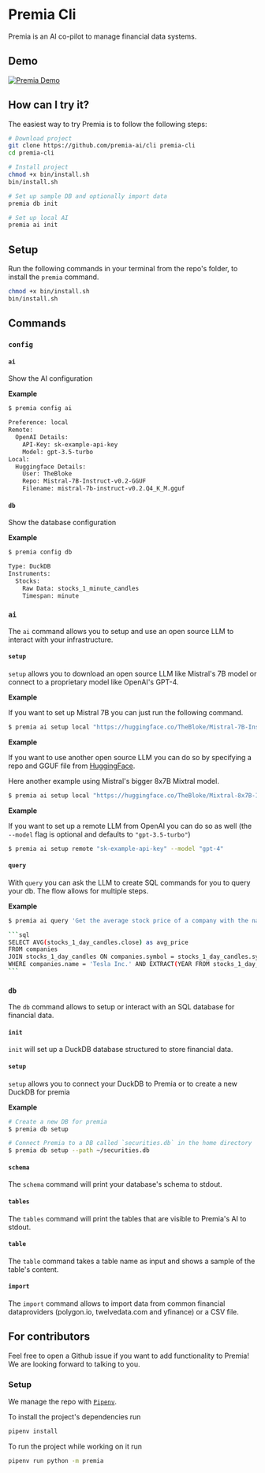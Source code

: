 # Premia Cli

Premia is an AI co-pilot to manage financial data systems.

## Demo

[![Premia Demo](https://cdn.loom.com/sessions/thumbnails/9dad48f3775d4fa0ba76df6e65765cf9-with-play.gif)](https://www.loom.com/embed/9dad48f3775d4fa0ba76df6e65765cf9?sid=0f640b6c-f8f0-4d41-9806-82e8dcee5d86)

## How can I try it?

The easiest way to try Premia is to follow the following steps:

```sh
# Download project
git clone https://github.com/premia-ai/cli premia-cli
cd premia-cli

# Install project
chmod +x bin/install.sh
bin/install.sh

# Set up sample DB and optionally import data
premia db init

# Set up local AI
premia ai init
```

## Setup

Run the following commands in your terminal from the repo's folder, to install the `premia` command.

```sh
chmod +x bin/install.sh
bin/install.sh
```

## Commands

### `config`

#### `ai`

Show the AI configuration

**Example**
```sh
$ premia config ai

Preference: local
Remote:
  OpenAI Details:
    API-Key: sk-example-api-key
    Model: gpt-3.5-turbo
Local:
  Huggingface Details:
    User: TheBloke
    Repo: Mistral-7B-Instruct-v0.2-GGUF
    Filename: mistral-7b-instruct-v0.2.Q4_K_M.gguf
```

#### `db`

Show the database configuration

**Example**
```sh
$ premia config db

Type: DuckDB
Instruments:
  Stocks:
    Raw Data: stocks_1_minute_candles
    Timespan: minute
```

### `ai`

The `ai` command allows you to setup and use an open source LLM to interact with your infrastructure.

#### `setup`

`setup` allows you to download an open source LLM like Mistral's 7B model or connect to a proprietary model like OpenAI's GPT-4.

**Example**

If you want to set up Mistral 7B you can just run the following command.

```sh
$ premia ai setup local "https://huggingface.co/TheBloke/Mistral-7B-Instruct-v0.2-GGUF/blob/main/mistral-7b-instruct-v0.2.Q4_K_M.gguf"
```

**Example**

If you want to use another open source LLM you can do so by specifying a repo and GGUF file from [HuggingFace](https://huggingface.co).

Here another example using Mistral's bigger 8x7B Mixtral model.

```sh
$ premia ai setup local "https://huggingface.co/TheBloke/Mixtral-8x7B-Instruct-v0.1-GGUF/blob/main/mixtral-8x7b-instruct-v0.1.Q4_K_M.gguf"
```

**Example**

If you want to set up a remote LLM from OpenAI you can do so as well (the `--model` flag is optional and defaults to `"gpt-3.5-turbo"`)

```sh
$ premia ai setup remote "sk-example-api-key" --model "gpt-4"
```

#### `query`

With `query` you can ask the LLM to create SQL commands for you to query your db. The flow allows for multiple steps.

**Example**
````sh
$ premia ai query 'Get the average stock price of a company with the name "Tesla Inc." for the year 2024'

```sql
SELECT AVG(stocks_1_day_candles.close) as avg_price
FROM companies
JOIN stocks_1_day_candles ON companies.symbol = stocks_1_day_candles.symbol
WHERE companies.name = 'Tesla Inc.' AND EXTRACT(YEAR FROM stocks_1_day_candles.bucket) = 2024;
```
````

### `db`

The `db` command allows to setup or interact with an SQL database for financial data.

#### `init`

`init` will set up a DuckDB database structured to store financial data.

#### `setup`

`setup` allows you to connect your DuckDB to Premia or to create a new DuckDB for premia

**Example**

```sh
# Create a new DB for premia
$ premia db setup

# Connect Premia to a DB called `securities.db` in the home directory
$ premia db setup --path ~/securities.db
```

#### `schema`

The `schema` command will print your database's schema to stdout.

#### `tables`

The `tables` command will print the tables that are visible to Premia's AI to stdout.

#### `table`

The `table` command takes a table name as input and shows a sample of the table's content.

#### `import`

The `import` command allows to import data from common financial dataproviders (polygon.io, twelvedata.com and yfinance) or a CSV file.

## For contributors

Feel free to open a Github issue if you want to add functionality to Premia! We are looking forward to talking to you.

### Setup

We manage the repo with [`Pipenv`](https://pipenv.pypa.io/en/latest/#install-pipenv-today).

To install the project's dependencies run

```sh
pipenv install
```

To run the project while working on it run

```sh
pipenv run python -m premia
```
